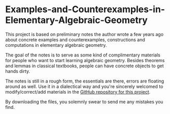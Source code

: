 # Examples-and-Counterexamples-in-Elementary-Algebraic-Geometry

This project is based on preliminary notes the author wrote a few years ago 
about concrete examples and counterexamples, constructions and computations in elementary algebraic geometry.

The goal of the notes is to serve as some kind of complimentary materials for people who want
to start learning algebraic geometry. Besides theorems and lemmas in classical textbooks,
people can have concrete objects to get hands dirty. 

The notes is still in a rough form, the essentials are there, errors are floating around as well. 
Use it in a dialectical way and you're sincerely welcomed to modify/correct/add materials in the [GitHub repository for this project](https://github.com/Waerden001/Examples-and-Counterexamples-in-Elementary-Algebraic-Geometry). 

By downloading the files, you solemnly swear to send me any mistakes you find.

